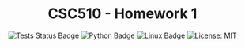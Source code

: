 <h1 align="center">CSC510 - Homework 1</h1>

<p align="center">
<a><img src="https://github.com/CSC510-SE-Group/homework-1/actions/workflows/tests.yml/badge.svg" alt="Tests Status Badge"></a>
<a><img src="https://img.shields.io/badge/Python-3776AB?style=for-the-badge&logo=python&logoColor=white" alt="Python Badge"></a>
<a><img src="https://img.shields.io/badge/Linux-FCC624?style=for-the-badge&logo=linux&logoColor=black" alt="Linux Badge"></a>
<a href="https://opensource.org/licenses/MIT" target="_blank">
  <img src="https://img.shields.io/badge/License-MIT-yellow.svg" alt="License: MIT">
</a>
</p>
